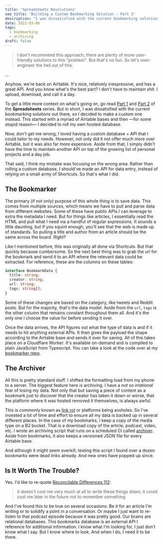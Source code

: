 ```yaml
---
title: 'Spreadsheets Revolutions'
seo_title: 'Building a Custom Bookmarking Solution - Part 3'
description: "I was dissatisfied with the current bookmarking solutions out there, so I decided to make a custom one instead. This started with a myriad of Airtable bases and then —for some stupid reason— I decided to roll my own hosted database. And not we're back to Airtable."
date: 2022-03-06
tags:
  - bookmarking
  - archiving
draft: false
---
```


> I don't recommend this approach; there are plenty of more user-friendly solutions to this "problem". But that's no fun. So let's over-engineer the hell out of this.

...

Anyhow, we're back on Airtable. It's nice, relatively inexpressive, and has a great API. And you know what's the best part? I don't have to maintain shit. I upload, download, and call it a day.

To get a little more context on what's going on, go read [Part 1](/posts/spreadsheets/) and [Part 2](/posts/spreadsheets-reloaded/) of the **Spreadsheets** series. But in short, I was dissatisfied with the current bookmarking solutions out there, so I decided to make a custom one instead. This started with a myriad of Airtable bases and then —for some stupid reason— I decided to roll my own hosted database.

Now, don't get me wrong; I loved having a custom database + API that I could tailor to my needs. However, not only did it not offer much more over Airtable, but it was also far more expensive. Aside from that, I simply didn't have the time to maintain another API on top of the growing list of personal projects and a day job.

That said, I think my mistake was focusing on the wrong area. Rather than rolling a custom database, I should've made an API for data entry, instead of relying on a small army of Shortcuts. So that's what I did.

## The Bookmarker
The primary (if not only) purpose of this whole thing is to save data. This comes from multiple sources, which means we have to pull and parse data from different websites. Some of these have public APIs I can leverage to extra the metadata I need. But for things like articles, I essentially read the HTML and pull what I need via a handful of regular expressions. It sounds a little daunting, but if you squint enough, you'll see that the web is made up of standards. So pulling a title and author from an article should be the same across the board. Right?

Like I mentioned before, this was originally all done via Shortcuts. But that quickly because cumbersome. So the next best thing was to grab the url for the bookmark and send it to an API where the relevant data could be extracted. For reference, these are the columns on these tables:

```ts
interface BookmarkData {
  title: string;
  creator: string;
  url: string;
  tags: string[];
}
```

Some of these changes are based on the category, like tweets and Reddit posts. But for the majority, that's the data model. Aside from the `url`, `tags` is the other column that remains constant throughout them all. And it's the only one I choose the value for before sending it over. 

Once the data arrives, the API figures out what the type of data is and if it needs to hit anything external APIs. It then gives the payload the shape according to the Airtable base and sends it over for saving. All of this takes place on a Cloudflare Worker. It's available on-demand and is compiled to plain JavaScript from Typescript. You can take a look at the code over at my [bookmarker repo](https://github.com/fourjuaneight/bookmarker).

## The Archiver
All this is pretty standard stuff. I shifted the formatting load from my phone to a server. The biggest feature here is archiving. I have a _not so irrational_ fear of losing my data. Not only that but saving a piece of content as a bookmark just to discover that the creator has taken it down or worse, that the platform where it was hosted removed it themselves, is always awful.

This is commonly known as [link rot](https://en.m.wikipedia.org/wiki/Link_rot) or platforms being assholes. So I've invested a lot of time and effort to ensure all my data is backed up in several different places. In the case of my bookmarks, I keep a copy of the media type on a B2 bucket. That is a download copy of the article, podcast, video, etc. I wrote an archiving script that runs on a scheduled CI called [archiver](https://github.com/fourjuaneight/archiver). Aside from bookmarks, it also keeps a versioned JSON file for every Airtable base.

And although it might seem overkill, testing this script I found over a dozen bookmarks were dead links already. And new ones have popped up since.

## Is It Worth The Trouble?
Yes. I'd like to re-quote [Reconcilable Differences 112](https://www.relay.fm/rd/112):

> it doesn't cost me very much at all to write these things down; it could cost me later in the future not to remember something

And I've found this to be true on several occasions. Be it for an article I'm writing or to solidify a point in a conversation. Or maybe I just want to re-listen to that podcast episode because it was pretty good. Our brains are relational databases. This bookmarks database is an external API I reference for additional information. I know what I'm looking for, I just don't know what I say. But I know where to look. And when I do, I need it to be there.